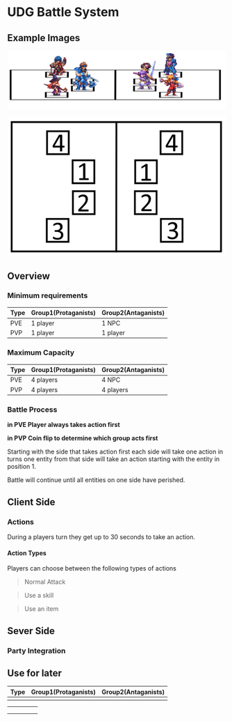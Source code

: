# UDG Battle System

## Example Images

![Battle Example](../assets/images/battle-system-example-small.png)

![Battle Layout](../assets/images/battle-system-layout-small.png)

## Overview

### Minimum requirements

| Type | Group1(Protaganists) | Group2(Antaganists) |
| ---- | -------------------- | ------------------- |
| PVE  | 1 player             | 1 NPC               |
| PVP  | 1 player             | 1 player            |

### Maximum Capacity

| Type | Group1(Protaganists) | Group2(Antaganists) |
| ---- | -------------------- | ------------------- |
| PVE  | 4 players            | 4 NPC               |
| PVP  | 4 players            | 4 players           |

### Battle Process

**in PVE Player always takes action first**

**in PVP Coin flip to determine which group acts first**

Starting with the side that takes action first each side will take one action in turns
one entity from that side will take an action starting with the entity in position 1.

Battle will continue until all entities on one side have perished.

## Client Side

### Actions

During a players turn they get up to 30 seconds to take an action.

#### Action Types

Players can choose between the following types of actions

> Normal Attack

> Use a skill

> Use an item

## Sever Side

### Party Integration

## Use for later

| Type | Group1(Protaganists) | Group2(Antaganists) |
| ---- | -------------------- | ------------------- |
|      |                      |                     |

|     |     |     |     |     |
| --- | --- | --- | --- | --- |
|     |     |     |     |     |
|     |     |     |     |     |
|     |     |     |     |     |

